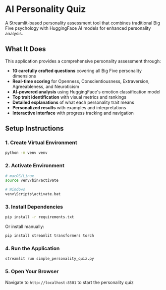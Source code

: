 # AI Personality Quiz
A Streamlit-based personality assessment tool that combines traditional Big Five psychology with HuggingFace AI models for enhanced personality analysis.

## What It Does

This application provides a comprehensive personality assessment through:
- **10 carefully crafted questions** covering all Big Five personality dimensions
- **Real-time scoring** for Openness, Conscientiousness, Extraversion, Agreeableness, and Neuroticism
- **AI-powered analysis** using HuggingFace's emotion classification model
- **Top trait identification** with visual metrics and rankings
- **Detailed explanations** of what each personality trait means
- **Personalized results** with examples and interpretations
- **Interactive interface** with progress tracking and navigation

## Setup Instructions

### 1. Create Virtual Environment
```bash
python -m venv venv
```

### 2. Activate Environment
```bash
# macOS/Linux
source venv/bin/activate

# Windows
venv\Scripts\activate.bat
```

### 3. Install Dependencies
```bash
pip install -r requirements.txt
```

Or install manually:
```bash
pip install streamlit transformers torch
```

### 4. Run the Application
```bash
streamlit run simple_personality_quiz.py
```

### 5. Open Your Browser
Navigate to `http://localhost:8501` to start the personality quiz
